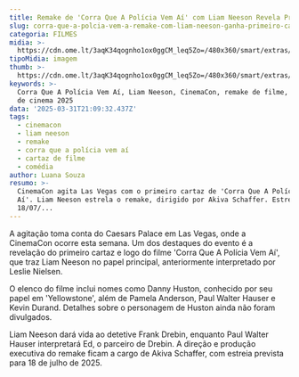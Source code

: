 ```yaml
---
title: Remake de 'Corra Que A Polícia Vem Aí' com Liam Neeson Revela Primeiro Cartaz
slug: corra-que-a-polcia-vem-a-remake-com-liam-neeson-ganha-primeiro-cartaz
categoria: FILMES
midia: >-
  https://cdn.ome.lt/3aqK34qognho1ox0ggCM_leq5Zo=/480x360/smart/extras/conteudos/liam-neeson_CpCvsw1.jpg
tipoMidia: imagem
thumb: >-
  https://cdn.ome.lt/3aqK34qognho1ox0ggCM_leq5Zo=/480x360/smart/extras/conteudos/liam-neeson_CpCvsw1.jpg
keywords: >-
  Corra Que A Polícia Vem Aí, Liam Neeson, CinemaCon, remake de filme, estreias
  de cinema 2025
data: '2025-03-31T21:09:32.437Z'
tags:
  - cinemacon
  - liam neeson
  - remake
  - corra que a polícia vem aí
  - cartaz de filme
  - comédia
author: Luana Souza
resumo: >-
  CinemaCon agita Las Vegas com o primeiro cartaz de 'Corra Que A Polícia Vem
  Aí'. Liam Neeson estrela o remake, dirigido por Akiva Schaffer. Estreia em
  18/07/...
---
```


A agitação toma conta do Caesars Palace em Las Vegas, onde a CinemaCon ocorre esta semana. Um dos destaques do evento é a revelação do primeiro cartaz e logo do filme 'Corra Que A Polícia Vem Aí', que traz Liam Neeson no papel principal, anteriormente interpretado por Leslie Nielsen.

O elenco do filme inclui nomes como Danny Huston, conhecido por seu papel em 'Yellowstone', além de Pamela Anderson, Paul Walter Hauser e Kevin Durand. Detalhes sobre o personagem de Huston ainda não foram divulgados.

Liam Neeson dará vida ao detetive Frank Drebin, enquanto Paul Walter Hauser interpretará Ed, o parceiro de Drebin. A direção e produção executiva do remake ficam a cargo de Akiva Schaffer, com estreia prevista para 18 de julho de 2025.
